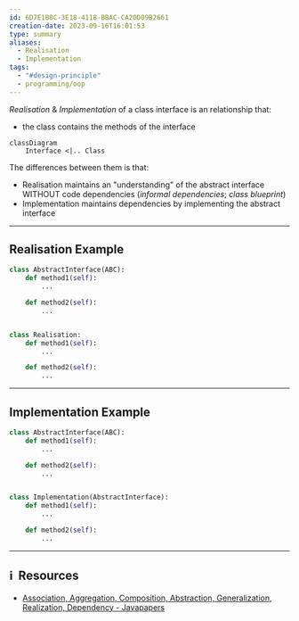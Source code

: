```yaml
---
id: 6D7E1B8C-3E18-4118-BBAC-CA20D09B2661
creation-date: 2023-09-16T16:01:53
type: summary
aliases:
  - Realisation
  - Implementation
tags:
  - "#design-principle"
  - programming/oop
---
```

*Realisation* & *Implementation* of a class interface is an relationship that: 
- the class contains the methods of the interface

```mermaid
classDiagram
    Interface <|.. Class 
```

The differences between them is that: 
- Realisation maintains an "understanding" of the abstract interface WITHOUT code dependencies (*informal dependencies*; *class blueprint*)
- Implementation maintains dependencies by implementing the abstract interface

---
## Realisation Example

```python
class AbstractInterface(ABC):
	def method1(self):
		...

	def method2(self):
		...


class Realisation:
	def method1(self):
		...

	def method2(self):
		...
```


---
## Implementation Example

```python
class AbstractInterface(ABC):
	def method1(self):
		...

	def method2(self):
		...


class Implementation(AbstractInterface):
	def method1(self):
		...

	def method2(self):
		...
```



---
## ℹ️  Resources
- [Association, Aggregation, Composition, Abstraction, Generalization, Realization, Dependency - Javapapers](https://javapapers.com/oops/association-aggregation-composition-abstraction-generalization-realization-dependency/)